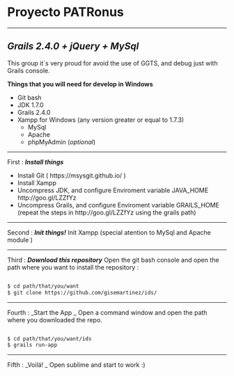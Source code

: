 
# Proyecto PATRonus 
------
_Grails 2.4.0 + jQuery + MySql_
-----
This group it´s very proud for avoid the use of GGTS, and debug just with Grails console. 


<strong>
  Things that you will need for develop in Windows
</strong>
<ul>
  <li>Git bash</li>
  <li>JDK 1.7.0</li>
  <li>Grails 2.4.0</li>
  <li>Xampp for Windows (any version greater or equal to 1.7.3)
    <ul>
     <li> MySql</li>
     <li> Apache</li>
     <li> phpMyAdmin  (<i>optional</i>)</li>
    </ul>
  </li>
</ul>
  
--------------

First  : _<strong>Install things</strong>_
<ul>
  <li>
  Install Git ( https://msysgit.github.io/ )
  </li>
  <li>
  Install Xampp
  </li>
  <li>
  Uncompress JDK, and configure Enviroment variable JAVA_HOME
  http://goo.gl/LZZfYz
  </li>
  <li>
  Uncompress Grails, and configure Enviroment variable GRAILS_HOME
  (repeat the steps in http://goo.gl/LZZfYz using the grails path)
</li>
</ul>


--------------

Second : _<strong>Init things!</strong>_
Init Xampp (special atention to MySql and Apache module )

-------
Third :  _<strong>Download this repository</strong>_
Open the git bash console and open the path where you want to install the repository :
```sh

$ cd path/that/you/want
$ git clone https://github.com/gisemartinez/ids/

```
-------

Fourth : _Start the App _
Open a command window and open the path where you downloaded the repo.

```sh

$ cd path/that/you/want/ids
$ grails run-app

```
--------
Fifth : _Voilá! _
Open sublime and start to work :)





